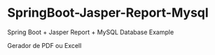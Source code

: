 # SpringBoot-Jasper-Report-Mysql
Spring Boot + Jasper Report + MySQL Database Example

Gerador de PDF ou Excell
